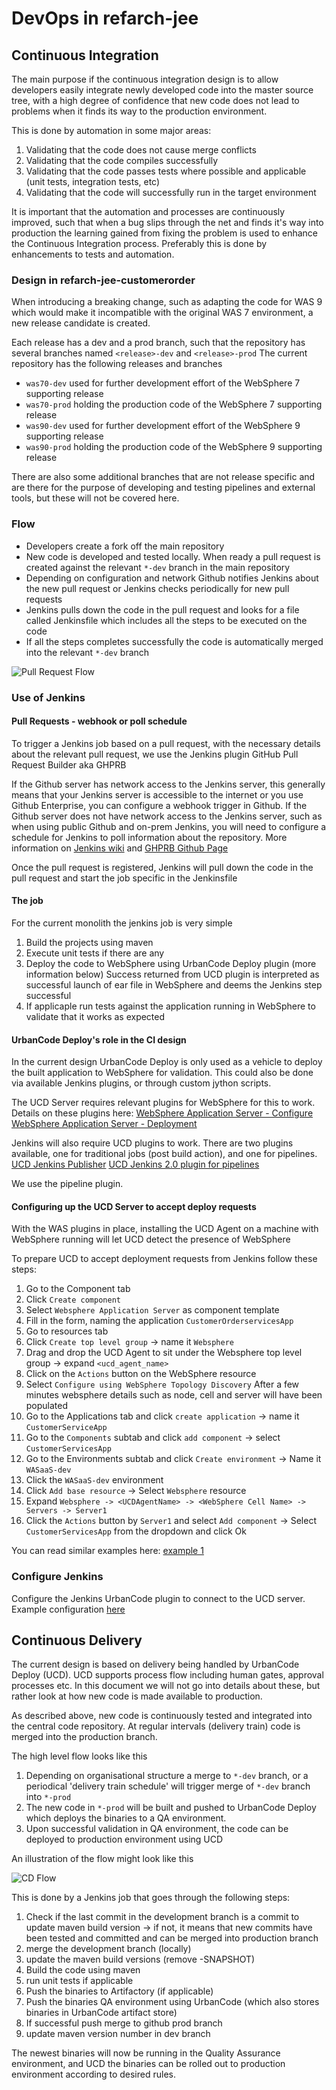 # DevOps in refarch-jee


## Continuous Integration

The main purpose if the continuous integration design is to allow developers easily integrate newly developed code into the master source tree, with a high degree of confidence that new code does not lead to problems when it finds its way to the production environment.


This is done by automation in some major areas:

   1. Validating that the code does not cause merge conflicts
   2. Validating that the code compiles successfully
   3. Validating that the code passes tests where possible and applicable (unit tests, integration tests, etc)
   4. Validating that the code will successfully run in the target environment
   
It is important that the automation and processes are continuously improved, such that when a bug slips through the net and finds it's way into production the learning gained from fixing the problem is used to enhance the Continuous Integration process. Preferably this is done by enhancements to tests and automation.



### Design in refarch-jee-customerorder

When introducing a breaking change, such as adapting the code for WAS 9 which would make it incompatible with the original WAS 7 environment, a new release candidate is created.

Each release has a dev and a prod branch, such that the repository has several branches named ```<release>-dev``` and ```<release>-prod```
The current repository has the following releases and branches
   - ```was70-dev``` used for further development effort of the WebSphere 7 supporting release
   - ```was70-prod``` holding the production code of the WebSphere 7 supporting release
   - ```was90-dev``` used for further development effort of the WebSphere 9 supporting release
   - ```was90-prod``` holding the production code of the WebSphere 9 supporting release
   
There are also some additional branches that are not release specific and are there for the purpose of developing and testing pipelines and external tools, but these will not be covered here.

### Flow
   
   - Developers create a fork off the main repository
   - New code is developed and tested locally. When ready a pull request is created against the relevant ```*-dev``` branch in the main repository
   - Depending on configuration and network Github notifies Jenkins about the new pull request or Jenkins checks periodically for new pull requests
   - Jenkins pulls down the code in the pull request and looks for a file called Jenkinsfile which includes all the steps to be executed on the code
   - If all the steps completes successfully the code is automatically merged into the relevant ```*-dev``` branch

![Pull Request Flow](/static/imgs/CICD-pull-request.png)

### Use of Jenkins

#### Pull Requests - webhook or poll schedule

To trigger a Jenkins job based on a pull request, with the necessary details about the relevant pull request, we use the Jenkins plugin GitHub Pull Request Builder aka GHPRB

If the Github server has network access to the Jenkins server, this generally means that your Jenkins server is accessible to the internet or you use Github Enterprise, 
you can configure a webhook trigger in Github.
If the Github server does not have network access to the Jenkins server, such as when using public Github and on-prem Jenkins, you will need to configure a schedule for Jenkins to poll information about the repository.
More information on [Jenkins wiki](https://wiki.jenkins.io/display/JENKINS/GitHub+pull+request+builder+plugin) and [GHPRB Github Page](https://github.com/jenkinsci/ghprb-plugin)

Once the pull request is registered, Jenkins will pull down the code in the pull request and start the job specific in the Jenkinsfile

#### The job

For the current monolith the jenkins job is very simple

   1. Build the projects using maven
   2. Execute unit tests if there are any
   3. Deploy the code to WebSphere using UrbanCode Deploy plugin (more information below)
      Success returned from UCD plugin is interpreted as successful launch of ear file in WebSphere and deems the Jenkins step successful
   4. If applicaple run tests against the application running in WebSphere to validate that it works as expected
   
#### UrbanCode Deploy's role in the CI design
In the current design UrbanCode Deploy is only used as a vehicle to deploy the built application to WebSphere for validation.
This could also be done via available Jenkins plugins, or through custom jython scripts.

The UCD Server requires relevant plugins for WebSphere for this to work.
Details on these plugins here:
[WebSphere Application Server - Configure](https://developer.ibm.com/urbancode/plugin/websphere-application-server-configure/)
[WebSphere Application Server - Deployment](https://developer.ibm.com/urbancode/plugin/websphere-application-server-deployment/)

Jenkins will also require UCD plugins to work.
There are two plugins available, one for traditional jobs (post build action), and one for pipelines. 
[UCD Jenkins Publisher](https://developer.ibm.com/urbancode/plugin/jenkins/)
[UCD Jenkins 2.0 plugin for pipelines](https://developer.ibm.com/urbancode/plugin/jenkins-2-0/)

We use the pipeline plugin.


#### Configuring up the UCD Server to accept deploy requests
With the WAS plugins in place, installing the UCD Agent on a machine with WebSphere running will let UCD detect the presence of WebSphere

To prepare UCD to accept deployment requests from Jenkins follow these steps:
1. Go to the Component tab
1. Click ```Create component```
1. Select ```Websphere Application Server``` as component template
1. Fill in the form, naming the application ```CustomerOrderservicesApp```
1. Go to resources tab
1. Click ```Create top level group```
 -> name it ```Websphere```
1. Drag and drop the UCD Agent to sit under the Websphere top level group
 -> expand ```<ucd_agent_name>``` 
2. Click on the ```Actions``` button on the WebSphere resource
3. Select ```Configure using WebSphere Topology Discovery```
After a few minutes websphere details such as node, cell and server will have been populated
1. Go to the Applications tab and click ```create application```
-> name it ```CustomerServiceApp```
1. Go to the ```Components``` subtab and click ```add component```
-> select ```CustomerServicesApp```
1. Go to the Environments subtab and click ```Create environment```
-> Name it ```WASaaS-dev```
1. Click the ```WASaaS-dev``` environment
1. Click ```Add base resource```
-> Select ```Websphere``` resource
1. Expand ```Websphere -> <UCDAgentName> -> <WebSphere Cell Name> -> Servers -> Server1```
1. Click the ```Actions``` button by ```Server1``` and select ```Add component```
-> Select ```CustomerServicesApp``` from the dropdown and click Ok

You can read similar examples here: [example 1](https://developer.ibm.com/urbancode/docs/jenkins-build-step-integration-with-ibm-urbancode-deploy/)
### Configure Jenkins
Configure the Jenkins UrbanCode plugin to connect to the UCD server.
Example configuration [here](https://developer.ibm.com/urbancode/docs/integrating-jenkins-ibm-urbancode-deploy/)


## Continuous Delivery

The current design is based on delivery being handled by UrbanCode Deploy (UCD). UCD supports process flow including human gates, approval processes etc.
In this document we will not go into details about these, but rather look at how new code is made available to production.

As described above, new code is continuously tested and integrated into the central code repository.
At regular intervals (delivery train) code is merged into the production branch.

The high level flow looks like this
1. Depending on organisational structure a merge to ```*-dev``` branch, or a periodical 'delivery train schedule' will trigger merge of ```*-dev``` branch into ```*-prod```
1. The new code in ```*-prod``` will be built and pushed to UrbanCode Deploy which deploys the binaries to a QA environment.
1. Upon successful validation in QA environment, the code can be deployed to production environment using UCD

An illustration of the flow might look like this

![CD Flow](/static/imgs/CICD-repo-update.png)

This is done by a Jenkins job that goes through the following steps:
1. Check if the last commit in the development branch is a commit to update maven build version
-> if not, it means that new commits have been tested and committed and can be merged into production branch
1. merge the development branch (locally)
1. update the maven build versions (remove -SNAPSHOT)
1. Build the code using maven
1. run unit tests if applicable
1. Push the binaries to Artifactory (if applicable)
1. Push the binaries QA environment using UrbanCode (which also stores binaries in UrbanCode artifact store)
1. If successful push merge to github prod branch
1. update maven version number in dev branch

The newest binaries will now be running in the Quality Assurance environment, and UCD the binaries can be rolled out to production environment according to desired rules.

